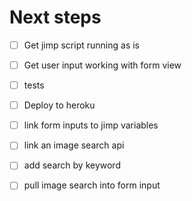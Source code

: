 Next steps
=======

- [ ] Get jimp script running as is
- [ ] Get user input working with form view
- [ ] tests
- [ ] Deploy to heroku
- [ ] link form inputs to jimp variables
- [ ] link an image search api
- [ ] add search by keyword
- [ ] pull image search into form input

